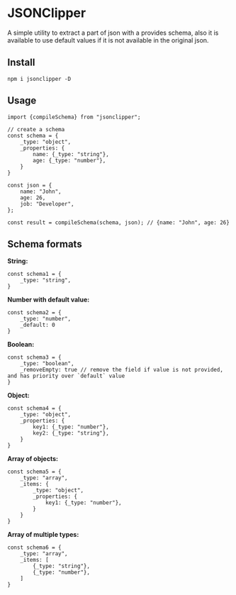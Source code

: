 # JSONClipper

A simple utility to extract a part of json with a provides schema, also it is available to use default values if it is not available in the original json.

## Install

    npm i jsonclipper -D

## Usage

    import {compileSchema} from "jsonclipper";

    // create a schema
    const schema = {
        _type: "object",
        _properties: {
            name: {_type: "string"},
            age: {_type: "number"},
        }
    }

    const json = {
        name: "John",
        age: 26,
        job: "Developer",
    };

    const result = compileSchema(schema, json); // {name: "John", age: 26}

## Schema formats

__String:__  

    const schema1 = {
        _type: "string",
    }
  
__Number with default value:__  

    const schema2 = {
        _type: "number",
        _default: 0
    }

__Boolean:__  

    const schema3 = {
        _type: "boolean",
        _removeEmpty: true // remove the field if value is not provided, and has priority over `default` value
    }

__Object:__

    const schema4 = {
        _type: "object",
        _properties: {
            key1: {_type: "number"},
            key2: {_type: "string"},
        }
    }

__Array of objects:__  

    const schema5 = {
        _type: "array",
        _items: {
            _type: "object",
            _properties: {
                key1: {_type: "number"},
            }
        }
    }

__Array of multiple types:__  

    const schema6 = {
        _type: "array",
        _items: [
            {_type: "string"},
            {_type: "number"},
        ]
    }
